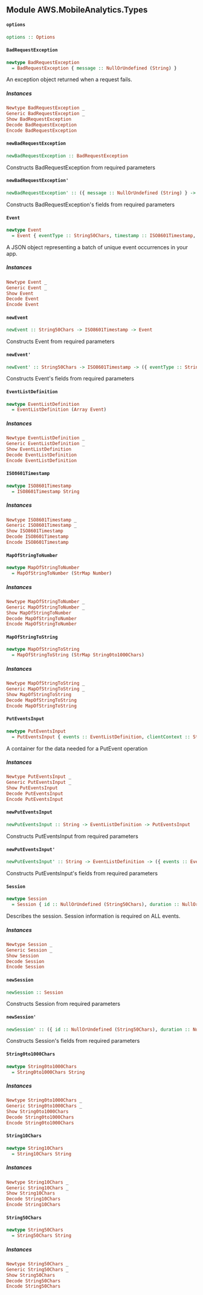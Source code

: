 ## Module AWS.MobileAnalytics.Types

#### `options`

``` purescript
options :: Options
```

#### `BadRequestException`

``` purescript
newtype BadRequestException
  = BadRequestException { message :: NullOrUndefined (String) }
```

<p>An exception object returned when a request fails.</p>

##### Instances
``` purescript
Newtype BadRequestException _
Generic BadRequestException _
Show BadRequestException
Decode BadRequestException
Encode BadRequestException
```

#### `newBadRequestException`

``` purescript
newBadRequestException :: BadRequestException
```

Constructs BadRequestException from required parameters

#### `newBadRequestException'`

``` purescript
newBadRequestException' :: ({ message :: NullOrUndefined (String) } -> { message :: NullOrUndefined (String) }) -> BadRequestException
```

Constructs BadRequestException's fields from required parameters

#### `Event`

``` purescript
newtype Event
  = Event { eventType :: String50Chars, timestamp :: ISO8601Timestamp, session :: NullOrUndefined (Session), version :: NullOrUndefined (String10Chars), attributes :: NullOrUndefined (MapOfStringToString), metrics :: NullOrUndefined (MapOfStringToNumber) }
```

<p>A JSON object representing a batch of unique event occurrences in your app.</p>

##### Instances
``` purescript
Newtype Event _
Generic Event _
Show Event
Decode Event
Encode Event
```

#### `newEvent`

``` purescript
newEvent :: String50Chars -> ISO8601Timestamp -> Event
```

Constructs Event from required parameters

#### `newEvent'`

``` purescript
newEvent' :: String50Chars -> ISO8601Timestamp -> ({ eventType :: String50Chars, timestamp :: ISO8601Timestamp, session :: NullOrUndefined (Session), version :: NullOrUndefined (String10Chars), attributes :: NullOrUndefined (MapOfStringToString), metrics :: NullOrUndefined (MapOfStringToNumber) } -> { eventType :: String50Chars, timestamp :: ISO8601Timestamp, session :: NullOrUndefined (Session), version :: NullOrUndefined (String10Chars), attributes :: NullOrUndefined (MapOfStringToString), metrics :: NullOrUndefined (MapOfStringToNumber) }) -> Event
```

Constructs Event's fields from required parameters

#### `EventListDefinition`

``` purescript
newtype EventListDefinition
  = EventListDefinition (Array Event)
```

##### Instances
``` purescript
Newtype EventListDefinition _
Generic EventListDefinition _
Show EventListDefinition
Decode EventListDefinition
Encode EventListDefinition
```

#### `ISO8601Timestamp`

``` purescript
newtype ISO8601Timestamp
  = ISO8601Timestamp String
```

##### Instances
``` purescript
Newtype ISO8601Timestamp _
Generic ISO8601Timestamp _
Show ISO8601Timestamp
Decode ISO8601Timestamp
Encode ISO8601Timestamp
```

#### `MapOfStringToNumber`

``` purescript
newtype MapOfStringToNumber
  = MapOfStringToNumber (StrMap Number)
```

##### Instances
``` purescript
Newtype MapOfStringToNumber _
Generic MapOfStringToNumber _
Show MapOfStringToNumber
Decode MapOfStringToNumber
Encode MapOfStringToNumber
```

#### `MapOfStringToString`

``` purescript
newtype MapOfStringToString
  = MapOfStringToString (StrMap String0to1000Chars)
```

##### Instances
``` purescript
Newtype MapOfStringToString _
Generic MapOfStringToString _
Show MapOfStringToString
Decode MapOfStringToString
Encode MapOfStringToString
```

#### `PutEventsInput`

``` purescript
newtype PutEventsInput
  = PutEventsInput { events :: EventListDefinition, clientContext :: String, clientContextEncoding :: NullOrUndefined (String) }
```

<p>A container for the data needed for a PutEvent operation</p>

##### Instances
``` purescript
Newtype PutEventsInput _
Generic PutEventsInput _
Show PutEventsInput
Decode PutEventsInput
Encode PutEventsInput
```

#### `newPutEventsInput`

``` purescript
newPutEventsInput :: String -> EventListDefinition -> PutEventsInput
```

Constructs PutEventsInput from required parameters

#### `newPutEventsInput'`

``` purescript
newPutEventsInput' :: String -> EventListDefinition -> ({ events :: EventListDefinition, clientContext :: String, clientContextEncoding :: NullOrUndefined (String) } -> { events :: EventListDefinition, clientContext :: String, clientContextEncoding :: NullOrUndefined (String) }) -> PutEventsInput
```

Constructs PutEventsInput's fields from required parameters

#### `Session`

``` purescript
newtype Session
  = Session { id :: NullOrUndefined (String50Chars), duration :: NullOrUndefined (Number), startTimestamp :: NullOrUndefined (ISO8601Timestamp), stopTimestamp :: NullOrUndefined (ISO8601Timestamp) }
```

<p>Describes the session. Session information is required on ALL events.</p>

##### Instances
``` purescript
Newtype Session _
Generic Session _
Show Session
Decode Session
Encode Session
```

#### `newSession`

``` purescript
newSession :: Session
```

Constructs Session from required parameters

#### `newSession'`

``` purescript
newSession' :: ({ id :: NullOrUndefined (String50Chars), duration :: NullOrUndefined (Number), startTimestamp :: NullOrUndefined (ISO8601Timestamp), stopTimestamp :: NullOrUndefined (ISO8601Timestamp) } -> { id :: NullOrUndefined (String50Chars), duration :: NullOrUndefined (Number), startTimestamp :: NullOrUndefined (ISO8601Timestamp), stopTimestamp :: NullOrUndefined (ISO8601Timestamp) }) -> Session
```

Constructs Session's fields from required parameters

#### `String0to1000Chars`

``` purescript
newtype String0to1000Chars
  = String0to1000Chars String
```

##### Instances
``` purescript
Newtype String0to1000Chars _
Generic String0to1000Chars _
Show String0to1000Chars
Decode String0to1000Chars
Encode String0to1000Chars
```

#### `String10Chars`

``` purescript
newtype String10Chars
  = String10Chars String
```

##### Instances
``` purescript
Newtype String10Chars _
Generic String10Chars _
Show String10Chars
Decode String10Chars
Encode String10Chars
```

#### `String50Chars`

``` purescript
newtype String50Chars
  = String50Chars String
```

##### Instances
``` purescript
Newtype String50Chars _
Generic String50Chars _
Show String50Chars
Decode String50Chars
Encode String50Chars
```


